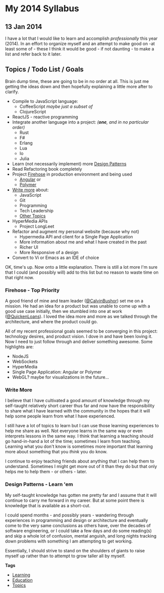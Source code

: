 # My 2014 Syllabus
## 13 Jan 2014

I have a lot that I would like to learn and accomplish *professionally* this year (2014). In an effort to organize myself and an attempt to make good on -at least some of - these I think it would be good - if not daunting - to make a list and refer back to it later.

## Topics / Todo List / Goals

Brain dump time, these are going to be in no order at all. This is just me getting the ideas down and then hopefully explaining a little more after to clarify.

  * Compile to JavaScript language:
    * CoffeeScript *maybe just a subset of*
    * ClojureScript
  * ReactJS - reactive programming
  * Integrate another language into a project: *(**one**, and in no particular order)*
    * Rust
    * F#
    * Erlang
    * Lua
    * Io
    * Julia
  * Learn (not necessarily implement) more [Design Patterns](#Design_Patterns)
  * Read Refactoring book completely
  * Project [Firehose](#Firehose) in production environment and being used
    * [Angular](//angularjs.org/) or
    * [Polymer](//www.polymer-project.org/)
  * [Write more](#Write_More) about:
    * JavaScript
    * Git
    * Programming
    * Tech Leadership
    * [Other Topics](//kalisjoshua.me/topics)
  * HyperMedia APIs
    * Project LongLeet
  * Refactor and augment my personal website (because why not)
    * Hypermedia API and client for a Single Page Application
    * More information about me and what I have created in the past
    * Richer UI
    * More Responsive of a design
  * Convert to Vi or Emacs as an IDE of choice

OK, time's up. Now onto a little explanation. There is still a lot more I'm sure that I could (and possibly will) add to this list but no reason to waste time on that right now.

### Firehose - Top Priority

A good friend of mine and team leader ([@CalvinBushor](//twitter.com/calvinbushor)) set me on a mission. He had an idea for a product but was unable to come up with a good use case initially, then we stumbled into one at work ([@QuickenLoans](//twitter.com/quickenloans)). I loved the idea more and more as we talked through the architecture, and where the product could go.

All of my recent professional goals seemed to be converging in this project: technology desires, and product vision. I dove in and have been loving it. Now I need to just follow through and deliver something awesome. Some highlights are:

  * NodeJS
  * WebSockets
  * HyperMedia
  * Single Page Application: Angular or Polymer
  * WebGL? maybe for visualizations in the future...

### Write More

I believe that I have cultivated a good amount of knowledge through my self-taught relatively short career thus far and now have the responsibility to share what I have learned with the community in the hopes that it will help some people learn from what I have experienced.

I still have a lot of topics to learn but I can use those learning experiences to help me share as well. Not everyone learns in the same way or even interprets lessons in the same way. I think that learning a teaching should go hand-in-hand a lot of the time; sometimes I learn from teaching. Learning what you don't know is sometimes more important that learning more about something that you *think* you do know.

I continue to enjoy teaching friends about anything that I can help them to understand. Sometimes I might get more out of it than they do but that only helps me to help them - or others - later.

### Design Patterns - Learn 'em

My self-taught knowledge has gotten me pretty far and I assume that it will continue to carry me forward in my career. But at some point there is knowledge that is available as a short-cut.

I could spend months - and possibly years - wandering through experiences in programming and design or architecture and eventually come to the very same conclusions as others have, over the decades of software engineering, or I could take a few days and do some reading(s) and skip a whole lot of confusion, mental anguish, and long nights tracking down problems with something I am attempting to get working.

Essentially, I should strive to stand on the shoulders of giants to raise myself up rather than to attempt to grow taller all by myself.

**Tags**

  + [Learning](/#filter=Learning)
  + [Education](/#filter=Education)
  + [Topics](/#filter=Topics)

